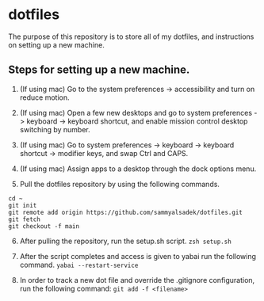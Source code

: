 # dotfiles
The purpose of this repository is to store all of my dotfiles, and instructions on setting up a new machine.

## Steps for setting up a new machine. 
1. (If using mac) Go to the system preferences -> accessibility and turn on reduce motion.

2. (If using mac) Open a few new desktops and go to system preferences -> keyboard -> keyboard shortcut, and enable mission control desktop switching by number.

3. (If using mac) Go to system preferences -> keyboard -> keyboard shortcut -> modifier keys, and swap Ctrl and CAPS.

4. (If using mac) Assign apps to a desktop through the dock options menu.

5. Pull the dotfiles repository by using the following commands.
```
cd ~
git init
git remote add origin https://github.com/sammyalsadek/dotfiles.git
git fetch
git checkout -f main
```

6. After pulling the repository, run the setup.sh script.
`zsh setup.sh`

7. After the script completes and access is given to yabai run the following command.
`yabai --restart-service`

8. In order to track a new dot file and override the .gitignore configuration, run the following command:
`git add -f <filename>`
